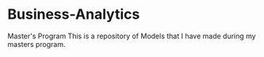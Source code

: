 # Business-Analytics
Master's Program
This is a repository of Models that I have made during my masters program. 
